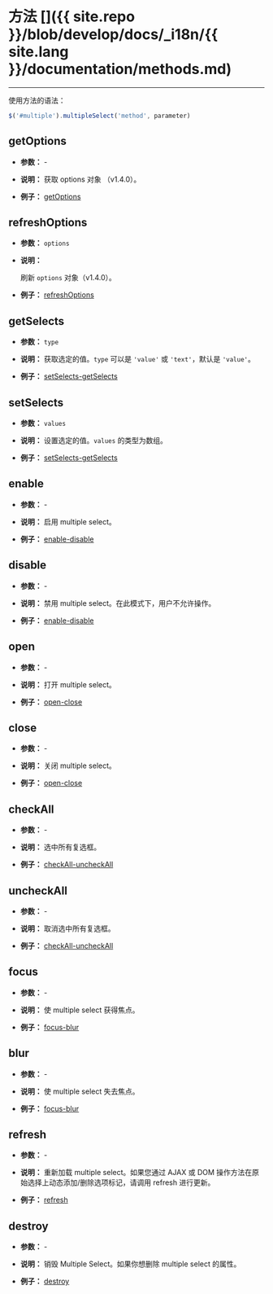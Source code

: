 # 方法 []({{ site.repo }}/blob/develop/docs/_i18n/{{ site.lang }}/documentation/methods.md)

---

使用方法的语法：

```js
$('#multiple').multipleSelect('method', parameter)
```

## getOptions

- **参数：** -

- **说明：** 获取 options 对象 （v1.4.0）。

- **例子：** [getOptions](../examples/#getOptions.html)

## refreshOptions

- **参数：** `options`

- **说明：**

  刷新 `options` 对象（v1.4.0）。

- **例子：** [refreshOptions](../examples/#refreshOptions.html)

## getSelects

- **参数：** `type`

- **说明：** 获取选定的值。`type` 可以是 `'value'` 或 `'text'`，默认是 `'value'`。

- **例子：** [setSelects-getSelects](../examples/#setSelects-getSelects.html)

## setSelects

- **参数：**  `values`

- **说明：** 设置选定的值。`values` 的类型为数组。

- **例子：** [setSelects-getSelects](../examples/#setSelects-getSelects.html)

## enable

- **参数：**  -

- **说明：** 启用 multiple select。

- **例子：** [enable-disable](../examples/#enable-disable.html)

## disable

- **参数：**  -

- **说明：** 禁用 multiple select。在此模式下，用户不允许操作。

- **例子：** [enable-disable](../examples/#enable-disable.html)

## open

- **参数：**  -

- **说明：** 打开 multiple select。

- **例子：** [open-close](../examples/#open-close.html)

## close

- **参数：**  -

- **说明：** 关闭 multiple select。

- **例子：** [open-close](../examples/#open-close.html)

## checkAll

- **参数：**  -

- **说明：** 选中所有复选框。

- **例子：** [checkAll-uncheckAll](../examples/#checkAll-uncheckAll.html)

## uncheckAll

- **参数：**  -

- **说明：** 取消选中所有复选框。

- **例子：** [checkAll-uncheckAll](../examples/#checkAll-uncheckAll.html)

## focus

- **参数：**  -

- **说明：** 使 multiple select 获得焦点。

- **例子：** [focus-blur](../examples/#focus-blur.html)

## blur

- **参数：**  -

- **说明：** 使 multiple select 失去焦点。

- **例子：** [focus-blur](../examples/#focus-blur.html)

## refresh

- **参数：**  -

- **说明：** 重新加载 multiple select。如果您通过 AJAX 或 DOM 操作方法在原始选择上动态添加/删除选项标记，请调用 refresh 进行更新。

- **例子：** [refresh](../examples/#refresh.html)

## destroy

- **参数：**  -

- **说明：** 销毁 Multiple Select。如果你想删除 multiple select 的属性。

- **例子：** [destroy](../examples/#destroy.html)
